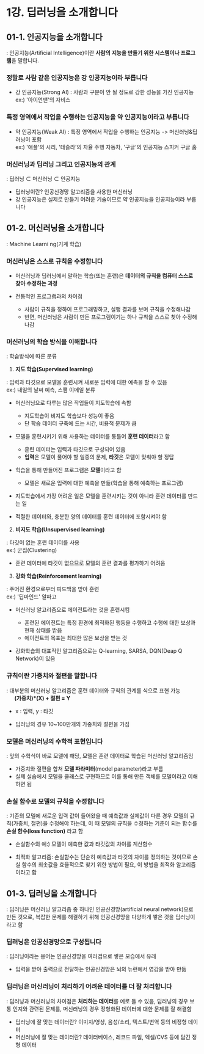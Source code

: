 # 1강. 딥러닝을 소개합니다

## 01-1. 인공지능을 소개합니다
: 인공지능(Artificial Intelligence)이란 **사람의 지능을 만들기 위한 시스템이나 프로그램**을 말합니다.

### 정말로 사람 같은 인공지능은 강 인공지능이라 부릅니다  
- 강 인공지능(Strong AI) : 사람과 구분이 안 될 정도로 강한 성능을 가진 인공지능  
ex:) '아이언맨'의 자비스

### 특정 영역에서 작업을 수행하는 인공지능을 약 인공지능이라고 부릅니다

- 약 인공지능(Weak AI) : 특정 영역에서 작업을 수행하는 인공지능 -> 머신러닝&딥러닝이 포함  
  ex:) '애플'의 시리, '테슬라'의 자율 주행 자동차, '구글'의 인공지능 스피커 구글 홈

### 머신러닝과 딥러닝 그리고 인공지능의 관계
: 딥러닝 ⊂ 머신러닝 ⊂ 인공지능  

- 딥러닝이란? 인공신경망 알고리즘을 사용한 머신러닝
- 강 인공지능은 실제로 만들기 어려운 기술이므로 약 인공지능을 인공지능이라 부릅니다

## 01-2. 머신러닝을 소개합니다
: Machine Learni ng(기계 학습)

### 머신러닝은 스스로 규칙을 수정합니다
- 머신러닝과 딥러닝에서 말하는 학습(또는 훈련)은 **데이터의 규칙을 컴퓨터 스스로 찾아 수정하는 과정**

- 전통적인 프로그램과의 차이점

  - 사람이 규칙을 정하여 프로그래밍하고, 실행 결과를 보며 규칙을 수정해나감
  - 반면, 머신러닝은 사람이 만든 프로그램이기는 하나 규칙을 스스로 찾아 수정해나감

  

### 머신러닝의 학습 방식을 이해합니다
: 학습방식에 따른 분류

1. **지도 학습(Supervised learning)**

  : 입력과 타깃으로 모델을 훈련시켜 새로운 입력에 대한 예측을 할 수 있음  
  ex:) 내일의 날씨 예측, 스팸 이메일 분류

- 머신러닝으로 다루는 많은 작업들이 지도학습에 속함
  - 지도학습이 비지도 학습보다 성능이 좋음
  - 단 학습 데이터 구축에 드는 시간, 비용적 문제가 큼

- 모델을 훈련시키기 위해 사용하는 데이터를 통틀어 **훈련 데이터**라고 함
  - 훈련 데이터는 입력과 타깃으로 구성되어 있음
  - **입력**은 모델이 풀어야 할 일종의 문제, **타깃**은 모델이 맞춰야 할 정답
- 힉습을 통해 만들어진 프로그램은 **모델**이라고 함
  - 모델은 새로운 입력에 대한 예측을 만듦(학습을 통해 예측하는 프로그램)
- 지도학습에서 가장 어려운 일은 모델을 훈련시키는 것이 아니라 훈련 데이터를 만드는 일
- 적절한 데이터와, 충분한 양의 데이터를 훈련 데이터에 포함시켜야 함

2. **비지도 학습(Unsupervised learning)**

  : 타깃이 없는 훈련 데이터를 사용  
  ex:) 군집(Clustering)
- 훈련 데이터에 타깃이 없으므로 모델의 훈련 결과를 평가하기 어려움

3. **강화 학습(Reinforcement learning)** 

  : 주어진 환경으로부터 피드백을 받아 훈련  
  ex:) '딥마인드' 알파고
- 머신러닝 알고리즘으로 에이전트라는 것을 훈련시킴
  - 훈련된 에이전트는 특정 환경에 최적화된 행동을 수행하고 수행에 대한 보상과 현재 상태를 받음
  - 에이전트의 목표는 최대한 많은 보상을 받는 것

- 강화학습의 대표적인 알고리즘으로는 Q-learning, SARSA, DQN(Deap Q Network)이 있음

  

### 규칙이란 가중치와 절편을 말합니다
: 대부분의 머신러닝 알고리즘은 훈련 데이터와 규칙의 관계를 식으로 표현 가능  
&ensp;&ensp;&ensp;**(가중치)*(X) + 절편 = Y**

- x : 입력, y : 타깃

- 딥러닝의 경우 10~100만개의 가중치와 절편을 가짐

### 모델은 머신러닝의 수학적 표현입니다
: 앞의 수학식이 바로 모델에 해당, 모델은 훈련 데이터로 학습된 머신러닝 알고리즘임  
- 가중치와 절편을 합쳐 **모델 파라미터**(model parameter)라고 부름
- 실제 실습에서 모델을 클래스로 구현하므로 이를 통해 만든 객체를 모델이라고 이해하면 됨

### 손실 함수로 모델의 규칙을 수정합니다
: 기존의 모델에 새로운 입력 값이 들어왔을 때 예측값과 실제값이 다른 경우 모델의 규칙(가중치, 절편)을 수정해야 하는데, 이 때 모델의 규칙을 수정하는 기준이 되는 함수를 **손실 함수(loss function)** 라고 함

- 손실함수의 예:) 모델이 예측한 값과 타깃값의 차이를 계산함수              

- 최적화 알고리즘: 손실함수는 단순히 예측값과 타깃의 차이를 정의하는 것이므로 손실 함수의 최솟값을 효율적으로 찾기 위한 방법이 필요, 이 방법을 최적화 알고리즘이라고 함

## 01-3. 딥러닝을 소개합니다
: 딥러닝은 머신러닝 알고리즘 중 하나인 인공신경망(artificial neural network)으로 만든 것으로, 복잡한 문제를 해결하기 위해 인공신경망을 다양하게 쌓은 것을 딥러닝이라고 함

### 딥러닝은 인공신경망으로 구성됩니다
: 딥러닝이라는 용어는 인공신경망을 여러겹으로 쌓은 모습에서 유래
- 입력을 받아 출력으로 전달하는 인공신경망은 뇌의 뉴런에서 영감을 받아 만듦

### 딥러닝은 머신러닝이 처리하기 어려운 데이터를 더 잘 처리합니다
: 딥러닝과 머신러닝의 차이점은 **처리하는 데이터**를 예로 들 수 있음, 딥러닝의 경우 보통 인지와 관련된 문제를, 머신러닝의 경우 정형화된 데이터에 대한 문제를 잘 해결함
- 딥러닝에 잘 맞는 데이터란? 이미지/영상, 음성/소리, 텍스트/번역 등의 비정형 데이터
- 머신러닝에 잘 맞는 데이터란? 데이터베이스, 레코드 파일, 엑셀/CVS 등에 담긴 정형 데이터

